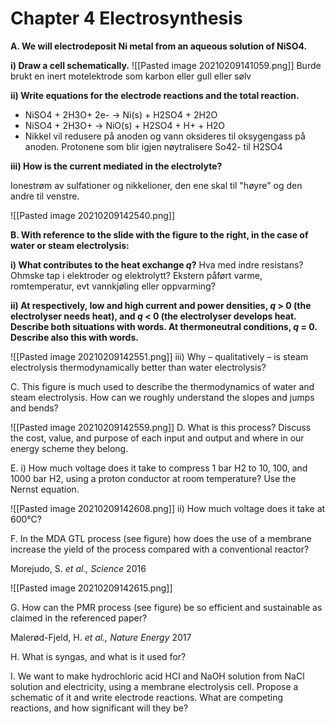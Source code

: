             

# Chapter 4 Electrosynthesis

**A. We will electrodeposit Ni metal from an aqueous solution of NiSO4.**

**i) Draw a cell schematically.**
![[Pasted image 20210209141059.png]]
Burde brukt en inert motelektrode som karbon eller gull eller sølv

**ii) Write equations for the electrode reactions and the total reaction.**

- NiSO4 + 2H3O+ 2e- -> Ni(s) + H2SO4 + 2H2O
- NiSO4 + 2H3O+ -> NiO(s) + H2SO4 + H+ + H2O
- Nikkel vil redusere på anoden og vann oksideres til oksygengass på anoden. Protonene som blir igjen nøytralisere So42- til H2SO4



**iii) How is the current mediated in the electrolyte?**

Ionestrøm av sulfationer og nikkelioner, den ene skal til "høyre" og den andre til venstre.



![[Pasted image 20210209142540.png]]

**B. With reference to the slide with the figure to the right, in the case of water or steam electrolysis:**

**i) What contributes to the heat exchange _q_?**
Hva med indre resistans? Ohmske tap i elektroder og elektrolytt? Ekstern påført varme, romtemperatur, evt vannkjøling eller oppvarming?

**ii) At respectively, low and high current and power densities, _q_ > 0 (the electrolyser needs heat), and _q_ < 0 (the electrolyser develops heat. Describe both situations with words. At thermoneutral conditions, _q_ = 0. Describe also this with words.**



![[Pasted image 20210209142551.png]]
iii) Why – qualitatively – is steam electrolysis thermodynamically better than water electrolysis?

C. This figure is much used to describe the thermodynamics of water and steam electrolysis. How can we roughly understand the slopes and jumps and bends?

![[Pasted image 20210209142559.png]]
D. What is this process? Discuss the cost, value, and purpose of each input and output and where in our energy scheme they belong.

E. i) How much voltage does it take to compress 1 bar H2 to 10, 100, and 1000 bar H2, using a proton conductor at room temperature? Use the Nernst equation.

![[Pasted image 20210209142608.png]]
ii) How much voltage does it take at 600°C? 

F. In the MDA GTL process (see figure) how does the use of a membrane increase the yield of the process compared with a conventional reactor?

Morejudo, S. _et al., Science_ 2016

![[Pasted image 20210209142615.png]]

G. How can the PMR process (see figure) be so efficient and sustainable as claimed in the referenced paper?

 Malerød-Fjeld, H. _et al., Nature Energy_ 2017

H. What is syngas, and what is it used for?

I. We want to make hydrochloric acid HCl and NaOH solution from NaCl solution and electricity, using a membrane electrolysis cell. Propose a schematic of it and write electrode reactions. What are competing reactions, and how significant will they be?